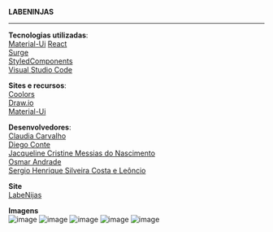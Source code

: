 **LABENINJAS**

__________________________________________________________________________________________________________

**Tecnologias utilizadas**:\
[Material-Ui](https://mui.com/)
[React](https://reactjs.org/)\
[Surge](https://surge.sh/)\
[StyledComponents](https://styled-components.com/)\
[Visual Studio Code](https://code.visualstudio.com/docs/editor/vscode-web)


**Sites e recursos**:\
[Coolors](https://coolors.co/)\
[Draw.io](https://app.diagrams.net/)\
[Material-Ui](https://mui.com/)


**Desenvolvedores**:\
[Claudia Carvalho](https://github.com/claudia-carvalho)\
[Diego Conte](https://github.com/diegocomte)\
[Jacqueline Cristine Messias do Nascimento](https://github.com/Jacque0)\
[Osmar Andrade](https://github.com/Osmar3005)\
[Sergio Henrique Silveira Costa e Leôncio](https://github.com/sergiohscl)


**Site**\
[LabeNijas](https://ceaseless-answer.surge.sh/)


**Imagens**\
![image](https://user-images.githubusercontent.com/17241363/152589537-7362e788-34aa-464f-b4a3-db3efc6eae1b.png)
![image](https://user-images.githubusercontent.com/17241363/152589572-a0efe577-a9d3-4808-ac20-85cfc0a27ac4.png)
![image](https://user-images.githubusercontent.com/17241363/152589617-39e93aa7-a84d-4e17-8dc0-7bf879df6d73.png)
![image](https://user-images.githubusercontent.com/17241363/152589642-8c7199c7-d8d5-4be0-9e15-2d481cac31b0.png)
![image](https://user-images.githubusercontent.com/17241363/152589693-52eae21b-a583-4feb-b195-01a2fa053682.png)

